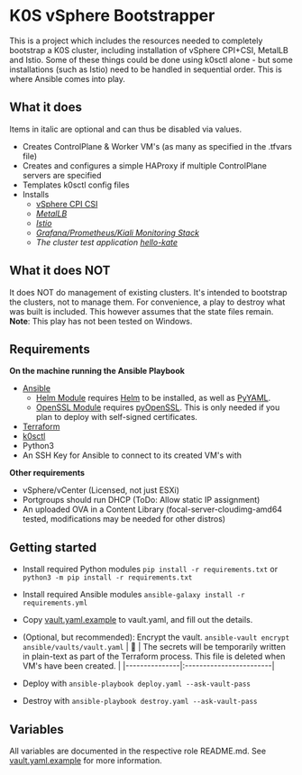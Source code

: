 # K0S vSphere Bootstrapper

This is a project which includes the resources needed to completely bootstrap a K0S cluster, including installation of vSphere CPI+CSI, MetalLB and Istio.
Some of these things could be done using k0sctl alone - but some installations (such as Istio) need to be handled in sequential order. This is where Ansible comes into play.

## What it does
Items in italic are optional and can thus be disabled via values.

- Creates ControlPlane & Worker VM's (as many as specified in the .tfvars file)
- Creates and configures a simple HAProxy if multiple ControlPlane servers are specified
- Templates k0sctl config files
- Installs
  - [vSphere CPI CSI](ansible/roles/k0s/README.md)
  - *[MetalLB](ansible/roles/k0s/README.md)*
  - *[Istio](ansible/roles/istio/README.md)*
  - *[Grafana/Prometheus/Kiali Monitoring Stack](ansible/roles/monitoring/README.md)*
  - *The cluster test application [hello-kate](ansible/roles/hello-kate/README.md)*

## What it does NOT

It does NOT do management of existing clusters. It's intended to bootstrap the clusters, not to manage them. For convenience, a play to destroy what was built is included. This however assumes that the state files remain. **Note**: This play has not been tested on Windows.

## Requirements

**On the machine running the Ansible Playbook**
- [Ansible](https://docs.ansible.com/ansible/latest/installation_guide/intro_installation.html)
  - [Helm Module](https://docs.ansible.com/ansible/latest/collections/kubernetes/core/helm_module.html) requires [Helm](https://helm.sh/docs/intro/install/) to be installed, as well as [PyYAML](https://pypi.org/project/PyYAML/).
  - [OpenSSL Module](https://docs.ansible.com/ansible/2.7/modules/openssl_certificate_module.html) requires [pyOpenSSL](https://pypi.org/project/pyOpenSSL/). This is only needed if you plan to deploy with self-signed certificates.
- [Terraform](https://learn.hashicorp.com/tutorials/terraform/install-cli)
- [k0sctl](https://github.com/k0sproject/k0sctl#installation)
- Python3
- An SSH Key for Ansible to connect to its created VM's with

**Other requirements**
- vSphere/vCenter (Licensed, not just ESXi)
- Portgroups should run DHCP (ToDo: Allow static IP assignment)
- An uploaded OVA in a Content Library (focal-server-cloudimg-amd64 tested, modifications may be needed for other distros)

## Getting started
- Install required Python modules `pip install -r requirements.txt` or `python3 -m pip install -r requirements.txt`
- Install required Ansible modules `ansible-galaxy install -r requirements.yml`
- Copy [vault.yaml.example](ansible/vaults/vault.yaml.example) to vault.yaml, and fill out the details.
- (Optional, but recommended): Encrypt the vault. `ansible-vault encrypt ansible/vaults/vault.yaml`
| :memo:        | The secrets will be temporarily written in plain-text as part of the Terraform process. This file is deleted when VM's have been created.       |
|---------------|:------------------------|

- Deploy with `ansible-playbook deploy.yaml --ask-vault-pass`
- Destroy with `ansible-playbook destroy.yaml --ask-vault-pass`

## Variables
All variables are documented in the respective role README.md. See [vault.yaml.example](ansible/vaults/vault.yaml.example) for more information.